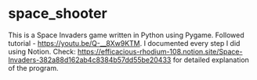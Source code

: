 # space_shooter
This is a Space Invaders game written in Python using Pygame.
Followed tutorial - https://youtu.be/Q-__8Xw9KTM. I documented every step I did using Notion. Check: https://efficacious-rhodium-108.notion.site/Space-Invaders-382a88d162ab4c8384b57dd55be20433 for detailed explanation of the program.
